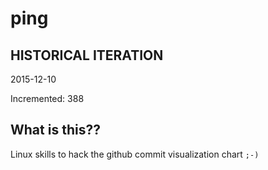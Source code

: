 # ping

## HISTORICAL ITERATION
2015-12-10

Incremented: 388

## What is this?? 
Linux skills to hack the github commit visualization chart `;-)`
